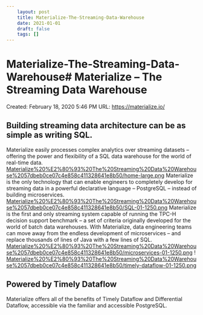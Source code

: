 ```yaml
---
 	layout: post
 	title: Materialize-The-Streaming-Data-Warehouse
 	date: 2021-01-01
 	draft: false
 	tags: []
---
```


# Materialize-The-Streaming-Data-Warehouse# Materialize – The Streaming Data Warehouse
Created: February 18, 2020 5:46 PM
URL: https://materialize.io/
## Building streaming data architecture can be as simple as writing SQL.
Materialize easily processes complex analytics over streaming datasets – offering the power and flexibility of a SQL data warehouse for the world of real-time data.
[Materialize%20%E2%80%93%20The%20Streaming%20Data%20Warehouse%2057dbeb0ce07c4e858c411328641e8b50/home-large.png](Materialize%20%E2%80%93%20The%20Streaming%20Data%20Warehouse%2057dbeb0ce07c4e858c411328641e8b50/home-large.png)
Materialize is the only technology that can enable engineers to completely develop for streaming data in a powerful declarative language – PostgreSQL – instead of building microservices.
[Materialize%20%E2%80%93%20The%20Streaming%20Data%20Warehouse%2057dbeb0ce07c4e858c411328641e8b50/SQL-01-1250.png](Materialize%20%E2%80%93%20The%20Streaming%20Data%20Warehouse%2057dbeb0ce07c4e858c411328641e8b50/SQL-01-1250.png)
Materialize is the first and only streaming system capable of running the TPC-H decision support benchmark – a set of criteria originally developed for the world of batch data warehouses.
With Materialize, data engineering teams can move away from the endless development of microservices – and replace thousands of lines of Java with a few lines of SQL.
[Materialize%20%E2%80%93%20The%20Streaming%20Data%20Warehouse%2057dbeb0ce07c4e858c411328641e8b50/microservices-01-1250.png](Materialize%20%E2%80%93%20The%20Streaming%20Data%20Warehouse%2057dbeb0ce07c4e858c411328641e8b50/microservices-01-1250.png)
!
[Materialize%20%E2%80%93%20The%20Streaming%20Data%20Warehouse%2057dbeb0ce07c4e858c411328641e8b50/timely-dataflow-01-1250.png](Materialize%20%E2%80%93%20The%20Streaming%20Data%20Warehouse%2057dbeb0ce07c4e858c411328641e8b50/timely-dataflow-01-1250.png)
## Powered by Timely Dataflow
Materialize offers all of the benefits of Timely Dataflow and Differential Dataflow, accessible via the familiar and accessible PostgreSQL.

